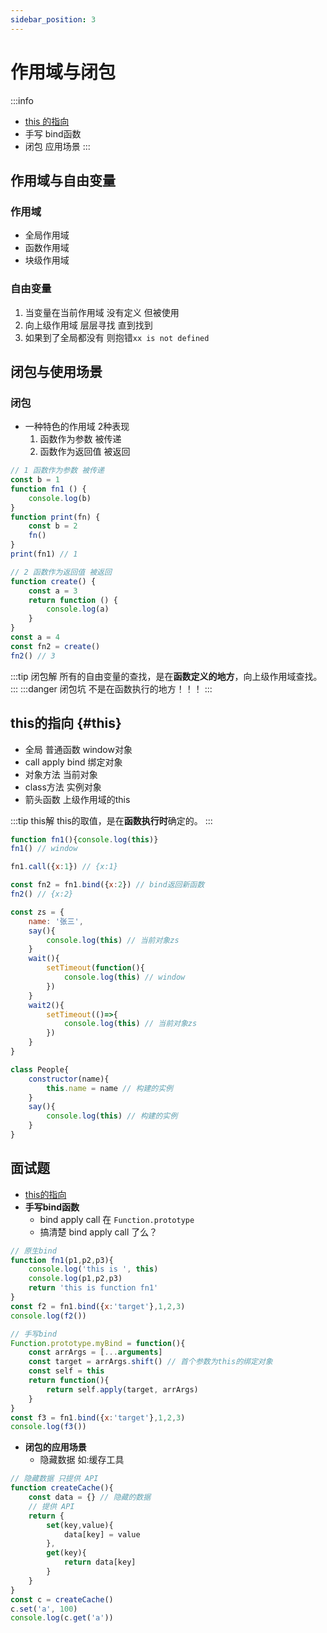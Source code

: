 ```yaml
---
sidebar_position: 3
---
```


# 作用域与闭包

:::info
- [this 的指向](#this)
- 手写 bind函数
- 闭包 应用场景
:::

## 作用域与自由变量
### 作用域
- 全局作用域
- 函数作用域
- 块级作用域
### 自由变量
1. 当变量在当前作用域 没有定义 但被使用
2. 向上级作用域 层层寻找 直到找到
3. 如果到了全局都没有 则抱错`xx is not defined`

## 闭包与使用场景
### 闭包
- 一种特色的作用域 2种表现
  1. 函数作为参数 被传递
  2. 函数作为返回值 被返回 
```js
// 1 函数作为参数 被传递
const b = 1
function fn1 () {
    console.log(b)
}
function print(fn) {
    const b = 2
    fn()
}
print(fn1) // 1

// 2 函数作为返回值 被返回 
function create() {
    const a = 3
    return function () {
        console.log(a)
    }
}
const a = 4
const fn2 = create()
fn2() // 3
```
:::tip 闭包解
所有的自由变量的查找，是在**函数定义的地方**，向上级作用域查找。
:::
:::danger 闭包坑
不是在函数执行的地方！！！
:::

## this的指向 {#this}
- 全局 普通函数 window对象
- call apply bind 绑定对象
- 对象方法 当前对象
- class方法 实例对象
- 箭头函数 上级作用域的this

:::tip this解
this的取值，是在**函数执行时**确定的。
:::
```js
function fn1(){console.log(this)}
fn1() // window

fn1.call({x:1}) // {x:1}

const fn2 = fn1.bind({x:2}) // bind返回新函数
fn2() // {x:2}

const zs = {
    name: '张三',
    say(){
        console.log(this) // 当前对象zs
    }
    wait(){
        setTimeout(function(){
            console.log(this) // window
        })
    }
    wait2(){
        setTimeout(()=>{
            console.log(this) // 当前对象zs
        })
    }
}

class People{
    constructor(name){
        this.name = name // 构建的实例
    }
    say(){
        console.log(this) // 构建的实例
    }
}
```
## 面试题
- [this的指向](#this)
- **手写bind函数**
  - bind apply call 在 `Function.prototype`
  - 搞清楚 bind apply call 了么？
```js title='bind.js'
// 原生bind
function fn1(p1,p2,p3){
    console.log('this is ', this)
    console.log(p1,p2,p3)
    return 'this is function fn1'
}
const f2 = fn1.bind({x:'target'},1,2,3)
console.log(f2())

// 手写bind
Function.prototype.myBind = function(){
    const arrArgs = [...arguments]
    const target = arrArgs.shift() // 首个参数为this的绑定对象
    const self = this
    return function(){
        return self.apply(target, arrArgs)
    }
}
const f3 = fn1.bind({x:'target'},1,2,3)
console.log(f3())
```
- **闭包的应用场景**
  - 隐藏数据 如:缓存工具
```js title='cache.js'
// 隐藏数据 只提供 API
function createCache(){
    const data = {} // 隐藏的数据
    // 提供 API
    return {
        set(key,value){
            data[key] = value
        },
        get(key){
            return data[key]
        }
    }
}
const c = createCache()
c.set('a', 100)
console.log(c.get('a'))
```